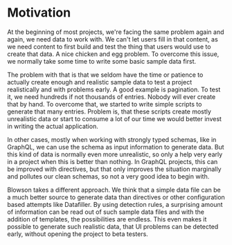 # Motivation

At the beginning of most projects, we're facing the same problem again and again, we need data to work with. We can't let users fill in that content, as we need content to first build and test the thing that users would use to create that data. A nice chicken and egg problem. To overcome this issue, we normally take some time to write some basic sample data first.

The problem with that is that we seldom have the time or patience to actually create enough and realistic sample data to test a project realistically and with problems early. A good example is pagination. To test it, we need hundreds if not thousands of entries.  Nobody will ever create that by hand. To overcome that, we started to write simple scripts to generate that many entries. Problem is, that these scripts create mostly unrealistic data or start to consume a lot of our time we would better invest in writing the actual application.

In other cases, mostly when working with strongly typed schemas, like in GraphQL, we can use the schema as input information to generate data. But this kind of data is normally even more unrealistic, so only a help very early in a project when this is better than nothing. In GraphQL projects, this can be improved with directives, but that only improves the situation marginally and pollutes our clean schemas, so not a very good idea to begin with.

Blowson takes a different approach. We think that a simple data file can be a much better source to generate data than directives or other configuration based attempts like Datafiller. By using detection rules, a surprising amount of information can be read out of such sample data files and with the addition of templates, the possibilities are endless. This even makes it possible to generate such realistic data, that UI problems can be detected early, without opening the project to beta testers.